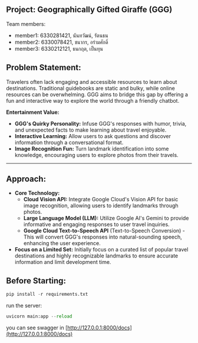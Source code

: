 ## **Project: Geographically Gifted Giraffe (GGG)**

Team members:

-   member1: 6330281421, นันทวัฒน์, รัตนธน
-   member2: 6330078421, ชนากร, อร่ามศักดิ์
-   member3: 6330212121, ธนกฤต, เป็นทุน

## **Problem Statement:**

Travelers often lack engaging and accessible resources to learn about destinations. Traditional guidebooks are static and bulky, while online resources can be overwhelming. GGG aims to bridge this gap by offering a fun and interactive way to explore the world through a friendly chatbot.

**Entertainment Value:**

-   **GGG's Quirky Personality:** Infuse GGG's responses with humor, trivia, and unexpected facts to make learning about travel enjoyable.
-   **Interactive Learning:** Allow users to ask questions and discover information through a conversational format.
-   **Image Recognition Fun:** Turn landmark identification into some knowledge, encouraging users to explore photos from their travels.

---

## **Approach:**

-   **Core Technology:**
    -   **Cloud Vision API:** Integrate Google Cloud's Vision API for basic image recognition, allowing users to identify landmarks through photos.
    -   **Large Language Model (LLM):** Utilize Google AI's Gemini to provide informative and engaging responses to user travel inquiries.
    -   **Google Cloud Text-to-Speech API** (Text-to-Speech Conversion) - This will convert GGG's responses into natural-sounding speech, enhancing the user experience.
-   **Focus on a Limited Set:** Initially focus on a curated list of popular travel destinations and highly recognizable landmarks to ensure accurate information and limit development time.

## Before Starting:

```python
pip install -r requirements.txt
```

run the server:

```python
uvicorn main:app --reload
```

you can see swagger in [http://127.0.0.1:8000/docs](http://127.0.0.1:8000/docs)
